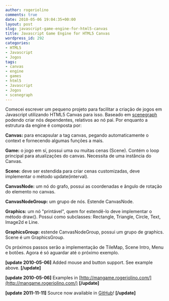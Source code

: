 ```yaml
---
author: rogeriolino
comments: true
date: 2010-05-06 19:04:35+00:00
layout: post
slug: javascript-game-engine-for-html5-canvas
title: Javascript Game Engine for HTML5 Canvas
wordpress_id: 292
categories:
- HTML5
- Javascript
- Jogos
tags:
- canvas
- engine
- games
- html5
- Javascript
- Jogos
- scenegraph
---
```


Comecei escrever um pequeno projeto para facilitar a criação de jogos em Javascript utilizando HTML5 Canvas para isso. Baseado em [scenegraph](http://en.wikipedia.org/wiki/Scene_graph) podendo criar nós dependentes, relativos ao nó pai. Por enquanto a estrutura da engine é composta por:



**Canvas:** para encapsular a tag canvas, pegando automaticamente o context e fornecendo algumas funções a mais.

**Game:** o jogo em sí, possui uma ou muitas cenas (Scene). Contém o loop principal para atualizações do canvas. Necessita de uma instância do Canvas.

**Scene:** deve ser estendida para criar cenas customizadas, deve implementar o método update(interval).

**CanvasNode:** um nó do grafo, possui as coordenadas e ângulo de rotação do elemento no canvas.

**CanvasNodeGroup:** um grupo de nós. Estende CanvasNode.

**Graphics:** um nó "printável", quem for estendê-lo deve implementar o método draw(). Possui como subclasses: Rectangle, Triangle, Circle, Text, Image2d e Line.

**GraphicsGroup:** estende CanvasNodeGroup, possui um grupo de graphics. Scene é um GraphicsGroup.


Os próximos passos serão a implementação de TileMap, Scene Intro, Menu e botões. Agora é só aguardar até o próximo exemplo.

**[update 2010-05-06]**
Added mouse and button support.
See example above.
**[/update]**

**[update 2010-05-06]**
Examples in [http://mangame.rogeriolino.com/](http://mangame.rogeriolino.com/)
**[/update]**

**[update 2011-11-11]**
Source now available in [GitHub](https://github.com/rogeriolino/mangame)!
**[/update]**
